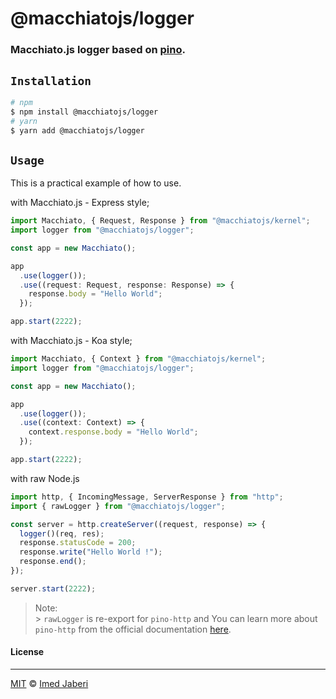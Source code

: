 # @macchiatojs/logger

### Macchiato.js logger based on [pino](https://github.com/pinojs/pino-http).

## `Installation`

```bash
# npm
$ npm install @macchiatojs/logger
# yarn
$ yarn add @macchiatojs/logger
```

## `Usage`

This is a practical example of how to use.

with Macchiato.js - Express style;

```typescript
import Macchiato, { Request, Response } from "@macchiatojs/kernel";
import logger from "@macchiatojs/logger";

const app = new Macchiato();

app
  .use(logger());
  .use((request: Request, response: Response) => {
    response.body = "Hello World";
  });

app.start(2222);
```

with Macchiato.js - Koa style;

```typescript
import Macchiato, { Context } from "@macchiatojs/kernel";
import logger from "@macchiatojs/logger";

const app = new Macchiato();

app
  .use(logger());
  .use((context: Context) => {
    context.response.body = "Hello World";
  });

app.start(2222);
```

with raw Node.js

```typescript
import http, { IncomingMessage, ServerResponse } from "http";
import { rawLogger } from "@macchiatojs/logger";

const server = http.createServer((request, response) => {
  logger()(req, res);
  response.statusCode = 200;
  response.write("Hello World !");
  response.end();
});

server.start(2222);
```

> Note: <br/> > `rawLogger` is re-export for `pino-http` and You can learn more about `pino-http` from the official documentation [here](https://github.com/pinojs/pino-http).

#### License

---

[MIT](LICENSE) &copy; [Imed Jaberi](https://github.com/3imed-jaberi)
